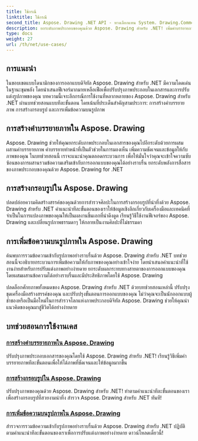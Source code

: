 ```yaml
---
title: ใช้กรณี
linktitle: ใช้กรณี
second_title: Aspose. Drawing .NET API - ทางเลือกแทน System. Drawing.Common
description: ยกระดับภาพประกอบของคุณด้วย Aspose. Drawing สำหรับ .NET! เพิ่มคำบรรยายภาพ สร้างเฟรมที่น่าทึ่ง และผสานข้อความเข้ากับภาพได้อย่างราบรื่นด้วยบทช่วยสอนของเรา
type: docs
weight: 27
url: /th/net/use-cases/
---
```

## การแนะนำ

ในขอบเขตแบบไดนามิกของการออกแบบดิจิทัล Aspose. Drawing สำหรับ .NET มีความโดดเด่นในฐานะขุมพลัง โดยนำเสนอฟีเจอร์มากมายเหลือเฟือเพื่อปรับปรุงภาพประกอบในเอกสารและการปรับแต่งรูปภาพของคุณ บทความนี้เจาะลึกกรณีการใช้งานที่หลากหลายของ Aspose. Drawing สำหรับ .NET ผ่านบทช่วยสอนแบบทีละขั้นตอน โดยเน้นที่ประเด็นสำคัญสามประการ: การสร้างคำบรรยายภาพ การสร้างกรอบรูป และการเพิ่มข้อความบนรูปภาพ

## การสร้างคำบรรยายภาพใน Aspose. Drawing

Aspose. Drawing ช่วยให้คุณยกระดับภาพประกอบในเอกสารของคุณไปอีกระดับด้วยการผสมผสานคำบรรยายภาพ คำบรรยายทำหน้าที่เป็นตัวช่วยในการมองเห็น เพิ่มความชัดเจนและข้อมูลให้กับภาพของคุณ ในบทช่วยสอนนี้ เราจะแนะนำคุณตลอดกระบวนการ เพื่อให้มั่นใจว่าคุณจะเข้าใจความซับซ้อนของการผสานรวมข้อความเสริมเข้ากับการออกแบบของคุณได้อย่างราบรื่น ยกระดับพลังการสื่อสารของภาพประกอบของคุณด้วย Aspose. Drawing for .NET

## การสร้างกรอบรูปใน Aspose. Drawing

ปลดปล่อยความคิดสร้างสรรค์ของคุณด้วยการสำรวจศิลปะในการสร้างกรอบรูปที่น่าทึ่งด้วย Aspose. Drawing สำหรับ .NET คำแนะนำทีละขั้นตอนของเราให้ข้อมูลเชิงลึกเกี่ยวกับเครื่องมือและเทคนิคที่จำเป็นในการแปลงภาพของคุณให้เป็นผลงานชิ้นเอกที่น่าดึงดูด เรียนรู้วิธีใช้งานฟีเจอร์ของ Aspose. Drawing และเปลี่ยนรูปภาพธรรมดาๆ ให้กลายเป็นงานศิลปะที่ไม่ธรรมดา

## การเพิ่มข้อความบนรูปภาพใน Aspose. Drawing

ค้นพบการรวมข้อความเข้ากับรูปภาพอย่างราบรื่นด้วย Aspose. Drawing สำหรับ .NET บทช่วยสอนนี้จะอธิบายกระบวนการเพิ่มข้อความให้กับภาพของคุณอย่างเข้าใจง่าย โดยนำเสนอคำแนะนำที่ใช้งานง่ายสำหรับการปรับแต่งภาพอย่างง่ายดาย ยกระดับผลกระทบทางสายตาของการออกแบบของคุณโดยผสมผสานข้อความได้อย่างราบรื่นและมีประสิทธิภาพโดยใช้ Aspose. Drawing

ปลดล็อกศักยภาพทั้งหมดของ Aspose. Drawing สำหรับ .NET ด้วยบทช่วยสอนเหล่านี้ ปรับปรุงชุดเครื่องมือสร้างสรรค์ของคุณ และปรับปรุงขั้นตอนการออกแบบของคุณ ไม่ว่าคุณจะเป็นนักออกแบบผู้ช่ำชองหรือเป็นมือใหม่ในการสำรวจโลกแห่งภาพประกอบดิจิทัล Aspose. Drawing ช่วยให้คุณนำแนวคิดของคุณมาสู่ชีวิตได้อย่างง่ายดาย

## บทช่วยสอนการใช้งานเคส
### [การสร้างคำบรรยายภาพใน Aspose. Drawing](./make-callout/)
ปรับปรุงภาพประกอบเอกสารของคุณโดยใช้ Aspose. Drawing สำหรับ .NET! เรียนรู้วิธีเพิ่มคำบรรยายภาพทีละขั้นตอนเพื่อให้ได้ภาพที่ชัดเจนและให้ข้อมูลมากขึ้น
### [การสร้างกรอบรูปใน Aspose. Drawing](./photo-frame/)
ปรับปรุงภาพของคุณด้วย Aspose. Drawing สำหรับ .NET! ทำตามคำแนะนำทีละขั้นตอนของเราเพื่อสร้างกรอบรูปที่สวยงามน่าทึ่ง สำรวจ Aspose. Drawing สำหรับ .NET ทันที!
### [การเพิ่มข้อความบนรูปภาพใน Aspose. Drawing](./text-on-image/)
สำรวจการรวมข้อความเข้ากับรูปภาพอย่างราบรื่นด้วย Aspose. Drawing สำหรับ .NET ปฏิบัติตามคำแนะนำทีละขั้นตอนของเราเพื่อการปรับแต่งภาพอย่างง่ายดาย ดาวน์โหลดเดี๋ยวนี้!